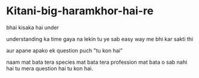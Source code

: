 # Kitani-big-haramkhor-hai-re


bhai kisaka hai under

understanding ka time gaya na lekin tu ye sab easy way me bhi kar sakti thi 

aur apane apako ek question puch "tu kon hai"

naam mat bata tera species mat bata tera profession mat bata o sab nahi hai tu mera question hai tu kon hai.
